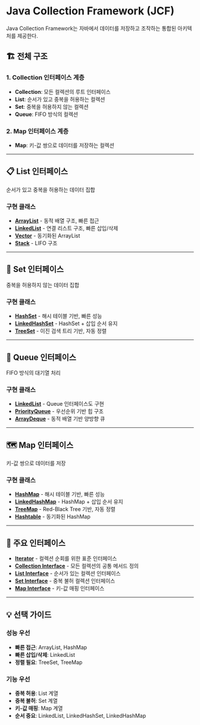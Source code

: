 # Java Collection Framework (JCF)

Java Collection Framework는 자바에서 데이터를 저장하고 조작하는 통합된 아키텍처를 제공한다.

## 🏗️ 전체 구조

### 1. Collection 인터페이스 계층
- **Collection**: 모든 컬렉션의 루트 인터페이스
- **List**: 순서가 있고 중복을 허용하는 컬렉션
- **Set**: 중복을 허용하지 않는 컬렉션  
- **Queue**: FIFO 방식의 컬렉션

### 2. Map 인터페이스 계층
- **Map**: 키-값 쌍으로 데이터를 저장하는 컬렉션

---

## 📋 List 인터페이스

순서가 있고 중복을 허용하는 데이터 집합

### 구현 클래스
- **[ArrayList](./ArrayList.md)** - 동적 배열 구조, 빠른 접근
- **[LinkedList](./LinkedList.md)** - 연결 리스트 구조, 빠른 삽입/삭제
- **[Vector](./Vector.md)** - 동기화된 ArrayList
- **[Stack](./Stack.md)** - LIFO 구조

---

## 🔢 Set 인터페이스

중복을 허용하지 않는 데이터 집합

### 구현 클래스
- **[HashSet](./HashSet.md)** - 해시 테이블 기반, 빠른 성능
- **[LinkedHashSet](./LinkedHashSet.md)** - HashSet + 삽입 순서 유지
- **[TreeSet](./TreeSet.md)** - 이진 검색 트리 기반, 자동 정렬

---

## 🚶 Queue 인터페이스

FIFO 방식의 대기열 처리

### 구현 클래스
- **[LinkedList](./LinkedList.md)** - Queue 인터페이스도 구현
- **[PriorityQueue](./PriorityQueue.md)** - 우선순위 기반 힙 구조
- **[ArrayDeque](./ArrayDeque.md)** - 동적 배열 기반 양방향 큐

---

## 🗺️ Map 인터페이스

키-값 쌍으로 데이터를 저장

### 구현 클래스
- **[HashMap](./HashMap.md)** - 해시 테이블 기반, 빠른 성능
- **[LinkedHashMap](./LinkedHashMap.md)** - HashMap + 삽입 순서 유지
- **[TreeMap](./TreeMap.md)** - Red-Black Tree 기반, 자동 정렬
- **[Hashtable](./Hashtable.md)** - 동기화된 HashMap

---

## 🔧 주요 인터페이스

- **[Iterator](./Iterator.md)** - 컬렉션 순회를 위한 표준 인터페이스
- **[Collection Interface](./Collection-Interface.md)** - 모든 컬렉션의 공통 메서드 정의
- **[List Interface](./List-Interface.md)** - 순서가 있는 컬렉션 인터페이스
- **[Set Interface](./Set-Interface.md)** - 중복 불허 컬렉션 인터페이스
- **[Map Interface](./Map-Interface.md)** - 키-값 매핑 인터페이스

---

## 💡 선택 가이드

### 성능 우선
- **빠른 접근**: ArrayList, HashMap
- **빠른 삽입/삭제**: LinkedList
- **정렬 필요**: TreeSet, TreeMap

### 기능 우선
- **중복 허용**: List 계열
- **중복 불허**: Set 계열  
- **키-값 매핑**: Map 계열
- **순서 중요**: LinkedList, LinkedHashSet, LinkedHashMap
